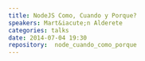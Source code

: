 ```yaml
---
title: NodeJS Como, Cuando y Porque?
speakers: Mart&iacute;n Alderete
categories: talks
date: 2014-07-04 19:30
repository:  node_cuando_como_porque
---
```


